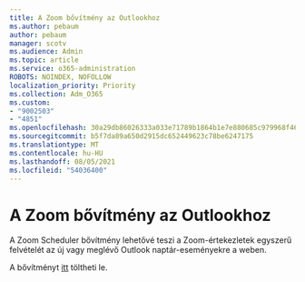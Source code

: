 ```yaml
---
title: A Zoom bővítmény az Outlookhoz
ms.author: pebaum
author: pebaum
manager: scotv
ms.audience: Admin
ms.topic: article
ms.service: o365-administration
ROBOTS: NOINDEX, NOFOLLOW
localization_priority: Priority
ms.collection: Adm_O365
ms.custom:
- "9002503"
- "4851"
ms.openlocfilehash: 30a29db86026333a033e71789b1864b1e7e880685c979968f467ef26f7fdc485
ms.sourcegitcommit: b5f7da89a650d2915dc652449623c78be6247175
ms.translationtype: MT
ms.contentlocale: hu-HU
ms.lasthandoff: 08/05/2021
ms.locfileid: "54036400"
---
```

# <a name="zoom-add-in-for-outlook"></a>A Zoom bővítmény az Outlookhoz

A Zoom Scheduler bővítmény lehetővé teszi a Zoom-értekezletek egyszerű felvételét az új vagy meglévő Outlook naptár-eseményekre a weben.

A bővítményt [itt](https://go.microsoft.com/fwlink/?linkid=2126413) töltheti le.
 